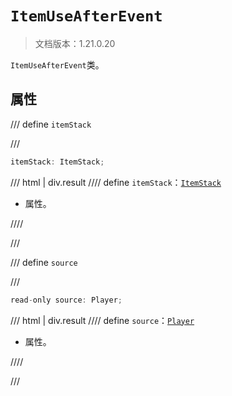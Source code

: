 # `ItemUseAfterEvent`

> 文档版本：1.21.0.20

`ItemUseAfterEvent`类。

## 属性

/// define
`itemStack`


///

```js
itemStack: ItemStack;
```

/// html | div.result
//// define
`itemStack`：[`ItemStack`](./itemstack.md)

- 属性。


////

///


/// define
`source`


///

```js
read-only source: Player;
```

/// html | div.result
//// define
`source`：[`Player`](./player.md)

- 属性。


////

///

